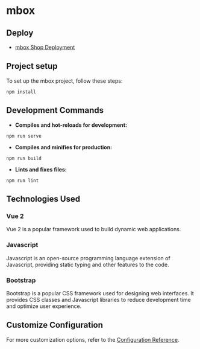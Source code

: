 # mbox

## Deploy

- [mbox Shop Deployment](https://mbox-shop.netlify.app/)

## Project setup

To set up the mbox project, follow these steps:

```
npm install
```

## Development Commands

- **Compiles and hot-reloads for development:**
```
npm run serve
```

- **Compiles and minifies for production:**
```
npm run build
```

- **Lints and fixes files:**
```
npm run lint
```

## Technologies Used

### Vue 2

Vue 2 is a popular framework used to build dynamic web applications.

### Javascript

Javascript is an open-source programming language extension of Javascript, providing static typing and other features to the code.

### Bootstrap

Bootstrap is a popular CSS framework used for designing web interfaces. It provides CSS classes and Javascript libraries to reduce development time and optimize user experience.

## Customize Configuration

For more customization options, refer to the [Configuration Reference](https://cli.vuejs.org/config/).
